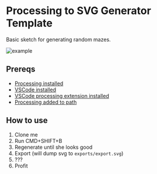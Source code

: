 # Processing to SVG Generator Template
Basic sketch for generating random mazes.

![example](./exports/export.svg)

## Prereqs
- [Processing installed](https://processing.org/download/)
- [VSCode installed](https://code.visualstudio.com/download)
- [VSCode processing extension installed](https://marketplace.visualstudio.com/items?itemName=Tobiah.language-pde)
- [Processing added to path](https://marketplace.visualstudio.com/items?itemName=Tobiah.language-pde#add-processing-to-path)
## How to use
1. Clone me
1. Run CMD+SHIFT+B
1. Regenerate until she looks good
1. Export (will dump svg to `exports/export.svg`)
1. ???
1. Profit
